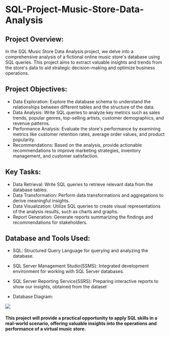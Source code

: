 # SQL-Project-Music-Store-Data-Analysis

## Project Overview:
In the SQL Music Store Data Analysis project, we delve into a comprehensive analysis of a fictional online music store's database using SQL queries. This project aims to extract valuable insights and trends from the store's data to aid strategic decision-making and optimize business operations.

## Project Objectives:
* Data Exploration: Explore the database schema to understand the relationships between different tables and the structure of the data.
* Data Analysis: Write SQL queries to analyze key metrics such as sales trends, popular genres, top-selling artists, customer demographics, and revenue patterns.
* Performance Analysis: Evaluate the store's performance by examining metrics like customer retention rates, average order values, and product popularity.
* Recommendations: Based on the analysis, provide actionable recommendations to improve marketing strategies, inventory management, and customer satisfaction.

## Key Tasks:
* Data Retrieval: Write SQL queries to retrieve relevant data from the database tables.
* Data Transformation: Perform data transformations and aggregations to derive meaningful insights.
* Data Visualization: Utilize SQL queries to create visual representations of the analysis results, such as charts and graphs.
* Report Generation: Generate reports summarizing the findings and recommendations for stakeholders.

## Database and Tools Used:
* SQL: Structured Query Language for querying and analyzing the database.
* SQL Server Management Studio(SSMS): Integrated development environment for working with SQL Server databases.
* SQL Server Reporting Service(SSRS): Preparing interactive reports to show our insights, obtained from the dataset

* Database Diagram:
<img src="C:/Users/Muhammed Emam/Desktop/SQL Project/DB Diagram.png" />


#### This project will provide a practical opportunity to apply SQL skills in a real-world scenario, offering valuable insights into the operations and performance of a virtual music store.



